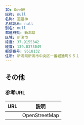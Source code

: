 ```yaml
---
ID: Oow0V
総称: null
名称: 道祖神
名称読み: null
別名: null
都道府県: 新潟県
区域: 新潟市
緯度: 37.9155342
経度: 139.0373049
郵便番号: 9518132
住所: 新潟県新潟市中央区一番堀通町９５１
---
```


## その他

### 参考URL

| URL | 説明          |
| --- | ------------- |
|     | OpenStreetMap |
